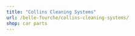 ```yaml
---
title: "Collins Cleaning Systems"
url: /belle-fourche/collins-cleaning-systems/
shop: car parts
---
```

